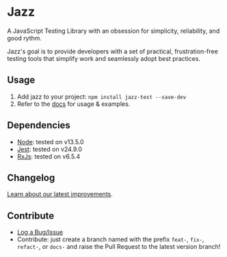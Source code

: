 # Jazz

A JavaScript Testing Library with an obsession for simplicity, reliability, and good rythm.

Jazz's goal is to provide developers with a set of practical, frustration-free testing tools that simplify work and seamlessly adopt best practices.

## Usage

1) Add jazz to your project: `npm install jazz-test --save-dev`
2) Refer to the [docs](https://github.com/jolares/jazz-test/wiki) for usage & examples.



## Dependencies

- [Node](https://nodejs.org): tested on v13.5.0
- [Jest](https://jestjs.io): tested on v24.9.0
- [RxJs](https://rxjs-dev.firebaseapp.com): tested on v6.5.4

## Changelog

[Learn about our latest improvements](https://github.com/jolares/jazz/blob/master/CHANGELOG.md).

## Contribute

- [Log a Bug/Issue](https://github.com/UltimateSoftware/jazz/issues)
- Contribute: just create a branch named with the prefix `feat-`, `fix-`, `refact-`, or `docs-` and raise the Pull Request to the latest version branch!